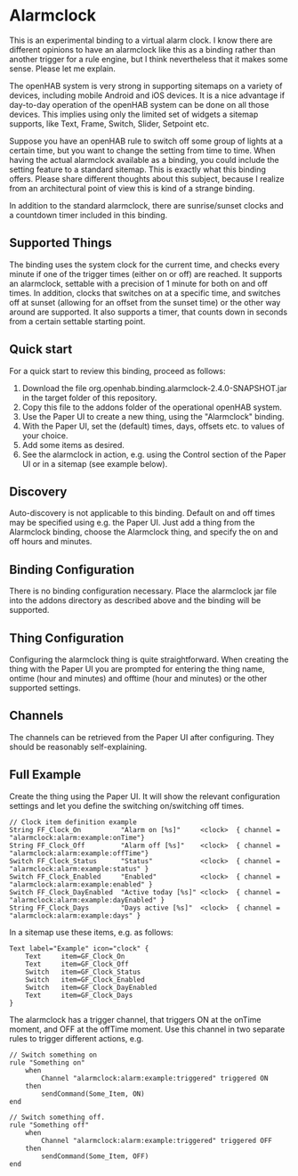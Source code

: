 # <bindingName> Alarmclock

This is an experimental binding to a virtual alarm clock. I know there are different opinions to have an alarmclock like this as a binding rather than another trigger for a rule engine, but I think nevertheless that it makes some sense. Please let me explain.

The openHAB system is very strong in supporting sitemaps on a variety of devices, including mobile Android and iOS devices. It is a nice advantage if day-to-day operation of the openHAB system can be done on all those devices. This implies using only the limited set of widgets a sitemap supports, like Text, Frame, Switch, Slider, Setpoint etc.   

Suppose you have an openHAB rule to switch off some group of lights at a certain time, but you want to change the setting from time to time. When having the actual alarmclock available as a binding, you could include the setting feature to a standard sitemap. This is exactly what this binding offers. Please share different thoughts about this subject, because I realize from an architectural point of view this is kind of a strange binding. 

In addition to the standard alarmclock, there are sunrise/sunset clocks and a countdown timer included in this binding.

## Supported Things

The binding uses the system clock for the current time, and checks every minute if one of the trigger times (either on or off) are reached. It supports an alarmclock, settable with a precision of 1 minute for both on and off times. In addition, clocks that switches on at a specific time, and switches off at sunset (allowing for an offset from the sunset time) or the other way around are supported.
It also supports a timer, that counts down in seconds from a certain settable starting point.

## Quick start

For a quick start to review this binding, proceed as follows:

1. Download the file org.openhab.binding.alarmclock-2.4.0-SNAPSHOT.jar in the target folder of this repository.
2. Copy this file to the addons folder of the operational openHAB system.
3. Use the Paper UI to create a new thing, using the "Alarmclock" binding.
4. With the Paper UI, set the (default) times, days, offsets etc. to values of your choice. 
5. Add some items as desired.
6. See the alarmclock in action, e.g. using the Control section of the Paper UI or in a sitemap (see example below).

## Discovery

Auto-discovery is not applicable to this binding. Default on and off times may be specified using e.g. the Paper UI. Just add a thing from the Alarmclock binding, choose the Alarmclock thing, and specify the on and off hours and minutes.

## Binding Configuration

There is no binding configuration necessary. Place the alarmclock jar file into the addons directory as described above and the binding will be supported.

## Thing Configuration

Configuring the alarmclock thing is quite straightforward. When creating the thing with the Paper UI you are prompted for entering the thing name, ontime (hour and minutes) and offtime (hour and minutes) or the other supported settings.  

## Channels

The channels can be retrieved from the Paper UI after configuring. They should be reasonably self-explaining.


## Full Example

Create the thing using the Paper UI. It will show the relevant configuration settings and let you define the switching on/switching off times.

```
// Clock item definition example
String FF_Clock_On          "Alarm on [%s]"     <clock>  { channel = "alarmclock:alarm:example:onTime"}
String FF_Clock_Off         "Alarm off [%s]"    <clock>  { channel = "alarmclock:alarm:example:offTime"}
Switch FF_Clock_Status      "Status"            <clock>  { channel = "alarmclock:alarm:example:status" } 
Switch FF_Clock_Enabled     "Enabled"           <clock>  { channel = "alarmclock:alarm:example:enabled" } 
Switch FF_Clock_DayEnabled  "Active today [%s]" <clock>  { channel = "alarmclock:alarm:example:dayEnabled" } 
String FF_Clock_Days        "Days active [%s]"  <clock>  { channel = "alarmclock:alarm:example:days" } 
```

In a sitemap use these items, e.g. as follows:

```
Text label="Example" icon="clock" {
    Text     item=GF_Clock_On
    Text     item=GF_Clock_Off
    Switch   item=GF_Clock_Status
    Switch   item=GF_Clock_Enabled
    Switch   item=GF_Clock_DayEnabled
    Text     item=GF_Clock_Days
}

```

The alarmclock has a trigger channel, that triggers ON at the onTime moment, and OFF at the offTime moment. Use this channel in two separate rules to trigger different actions, e.g.

```
// Switch something on
rule "Something on"
    when
        Channel "alarmclock:alarm:example:triggered" triggered ON
    then
        sendCommand(Some_Item, ON)
end

// Switch something off.
rule "Something off"
    when
        Channel "alarmclock:alarm:example:triggered" triggered OFF
    then
        sendCommand(Some_Item, OFF)
end
```

